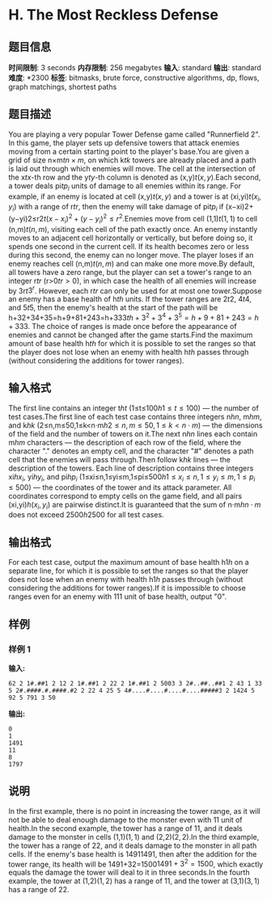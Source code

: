 # H. The Most Reckless Defense

## 题目信息

**时间限制**: 3 seconds
**内存限制**: 256 megabytes
**输入**: standard
**输出**: standard
**难度**: *2300
**标签**: bitmasks, brute force, constructive algorithms, dp, flows, graph matchings, shortest paths

## 题目描述

You are playing a very popular Tower Defense game called "Runnerfield 2". In this game, the player sets up defensive towers that attack enemies moving from a certain starting point to the player's base.You are given a grid of size n×m$t$$n \times m$, on which k$t$$k$ towers are already placed and a path is laid out through which enemies will move. The cell at the intersection of the x$t$$x$-th row and the y$t$$y$-th column is denoted as (x,y)$t$$(x, y)$.Each second, a tower deals pi$t$$p_i$ units of damage to all enemies within its range. For example, if an enemy is located at cell (x,y)$t$$(x, y)$ and a tower is at (xi,yi)$t$$(x_i, y_i)$ with a range of r$t$$r$, then the enemy will take damage of pi$t$$p_i$ if (x−xi)2+(y−yi)2≤r2$t$$(x - x_i) ^ 2 + (y - y_i) ^ 2 \le r ^ 2$.Enemies move from cell (1,1)$t$$(1, 1)$ to cell (n,m)$t$$(n, m)$, visiting each cell of the path exactly once. An enemy instantly moves to an adjacent cell horizontally or vertically, but before doing so, it spends one second in the current cell. If its health becomes zero or less during this second, the enemy can no longer move. The player loses if an enemy reaches cell (n,m)$t$$(n, m)$ and can make one more move.By default, all towers have a zero range, but the player can set a tower's range to an integer r$t$$r$ (r>0$t$$r > 0$), in which case the health of all enemies will increase by 3r$t$$3^r$. However, each r$t$$r$ can only be used for at most one tower.Suppose an enemy has a base health of h$t$$h$ units. If the tower ranges are 2$t$$2$, 4$t$$4$, and 5$t$$5$, then the enemy's health at the start of the path will be h+32+34+35=h+9+81+243=h+333$t$$h + 3 ^ 2 + 3 ^ 4 + 3 ^ 5 = h + 9 + 81 + 243 = h + 333$. The choice of ranges is made once before the appearance of enemies and cannot be changed after the game starts.Find the maximum amount of base health h$t$$h$ for which it is possible to set the ranges so that the player does not lose when an enemy with health h$t$$h$ passes through (without considering the additions for tower ranges).

## 输入格式

The first line contains an integer t$h$$t$ (1≤t≤100$h$$1 \le t \le 100$) — the number of test cases.The first line of each test case contains three integers n$h$$n$, m$h$$m$, and k$h$$k$ (2≤n,m≤50,1≤k<n⋅m$h$$2 \le n, m \le 50, 1 \le k < n \cdot m$) — the dimensions of the field and the number of towers on it.The next n$h$$n$ lines each contain m$h$$m$ characters — the description of each row of the field, where the character "." denotes an empty cell, and the character "#" denotes a path cell that the enemies will pass through.Then follow k$h$$k$ lines — the description of the towers. Each line of description contains three integers xi$h$$x_i$, yi$h$$y_i$, and pi$h$$p_i$ (1≤xi≤n,1≤yi≤m,1≤pi≤500$h$$1 \le x_i \le n, 1 \le y_i \le m, 1 \le p_i \le 500$) — the coordinates of the tower and its attack parameter. All coordinates correspond to empty cells on the game field, and all pairs (xi,yi)$h$$(x_i, y_i)$ are pairwise distinct.It is guaranteed that the sum of n⋅m$h$$n \cdot m$ does not exceed 2500$h$$2500$ for all test cases.

## 输出格式

For each test case, output the maximum amount of base health h$1$$h$ on a separate line, for which it is possible to set the ranges so that the player does not lose when an enemy with health h$1$$h$ passes through (without considering the additions for tower ranges).If it is impossible to choose ranges even for an enemy with 1$1$$1$ unit of base health, output "0".

## 样例

### 样例 1

**输入:**
```
62 2 1#.##1 2 12 2 1#.##1 2 22 2 1#.##1 2 5003 3 2#..##..##1 2 43 1 33 5 2#.####.#.####.#2 2 22 4 25 5 4#....#....#....#....#####3 2 1424 5 92 5 791 3 50
```

**输出:**
```
0
1
1491
11
8
1797
```

## 说明

In the first example, there is no point in increasing the tower range, as it will not be able to deal enough damage to the monster even with 1$1$ unit of health.In the second example, the tower has a range of 1$1$, and it deals damage to the monster in cells (1,1)$(1, 1)$ and (2,2)$(2, 2)$.In the third example, the tower has a range of 2$2$, and it deals damage to the monster in all path cells. If the enemy's base health is 1491$1491$, then after the addition for the tower range, its health will be 1491+32=1500$1491 + 3 ^ 2 = 1500$, which exactly equals the damage the tower will deal to it in three seconds.In the fourth example, the tower at (1,2)$(1, 2)$ has a range of 1$1$, and the tower at (3,1)$(3, 1)$ has a range of 2$2$.
